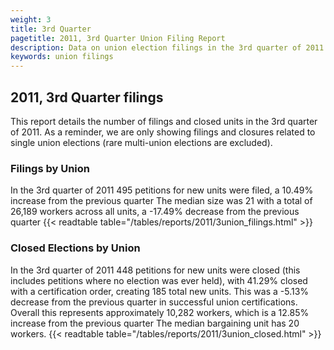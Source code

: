 ```yaml
---
weight: 3
title: 3rd Quarter
pagetitle: 2011, 3rd Quarter Union Filing Report
description: Data on union election filings in the 3rd quarter of 2011
keywords: union filings
---
```


## 2011, 3rd Quarter filings

This report details the number of filings and closed units in the 3rd quarter of 2011. As a reminder, we are only showing filings and closures related to single union elections (rare multi-union elections are excluded).

### Filings by Union
In the 3rd quarter of 2011 495 petitions for new units were filed, a 10.49% increase from the previous quarter The median size was 21 with a total of 26,189 workers across all units, a -17.49% decrease from the previous quarter
{{< readtable table="/tables/reports/2011/3union_filings.html" >}}

### Closed Elections by Union
In the 3rd quarter of 2011 448 petitions for new units were closed (this includes petitions where no election was ever held), with 41.29% closed with a certification order, creating 185 total new units. This was a -5.13% decrease from the previous quarter in successful union certifications. Overall this represents approximately 10,282 workers, which is a 12.85% increase from the previous quarter The median bargaining unit has 20 workers.
{{< readtable table="/tables/reports/2011/3union_closed.html" >}}
